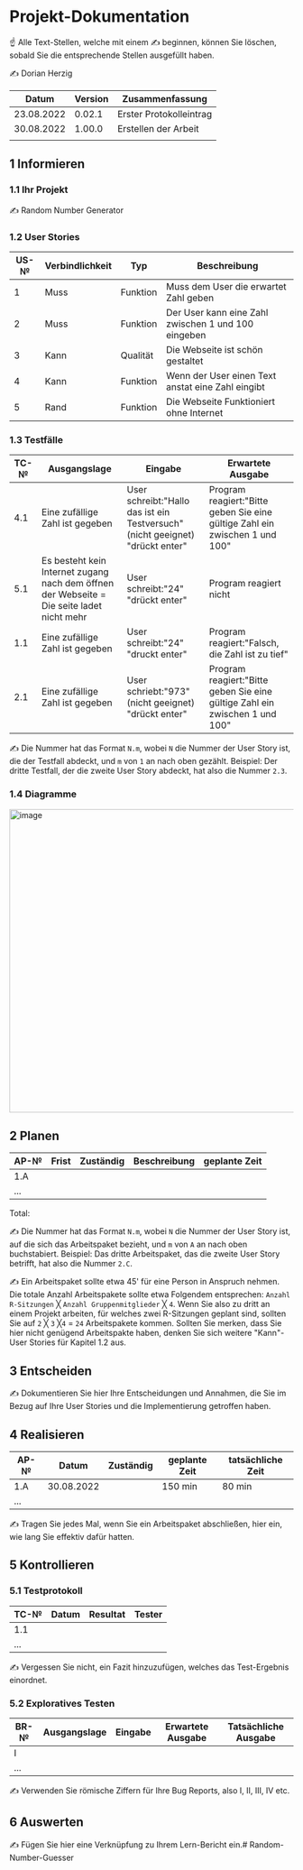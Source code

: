 # Projekt-Dokumentation

☝️ Alle Text-Stellen, welche mit einem ✍️ beginnen, können Sie löschen, sobald Sie die entsprechende Stellen ausgefüllt haben.

✍️ Dorian Herzig

| Datum | Version | Zusammenfassung                                              |
| ----- | ------- | ------------------------------------------------------------ |
| 23.08.2022 | 0.02.1  | Erster Protokolleintrag |
| 30.08.2022 | 1.00.0    | Erstellen der Arbeit  |
|            |           |                                                              |

## 1 Informieren

### 1.1 Ihr Projekt

✍️ Random Number Generator

### 1.2 User Stories

| US-№ | Verbindlichkeit | Typ  | Beschreibung                       |
| ---- | --------------- | ---- | ---------------------------------- |
| 1    | Muss            | Funktion | Muss dem User die erwartet Zahl geben |
| 2    | Muss            | Funktion | Der User kann eine Zahl zwischen 1 und 100 eingeben |
| 3    | Kann            | Qualität | Die Webseite ist schön gestaltet |
| 4    | Kann            | Funktion | Wenn der User einen Text anstat eine Zahl eingibt |
| 5    | Rand            | Funktion | Die Webseite Funktioniert ohne Internet |

### 1.3 Testfälle

| TC-№ | Ausgangslage | Eingabe | Erwartete Ausgabe |
| ---- | ------------ | ------- | ----------------- |
| 4.1  | Eine zufällige Zahl ist gegeben | User schreibt:"Hallo das ist ein Testversuch" (nicht geeignet) "drückt enter" | Program reagiert:"Bitte geben Sie eine gültige Zahl ein zwischen 1 und 100" |
| 5.1  | Es besteht kein Internet zugang nach dem öffnen der Webseite = Die seite ladet nicht mehr | User schreibt:"24" "drückt enter" | Program reagiert nicht |
| 1.1  | Eine zufällige Zahl ist gegeben | User schreibt:"24" "druckt enter" | Program reagiert:"Falsch, die Zahl ist zu tief" | 
| 2.1  | Eine zufällige Zahl ist gegeben | User schriebt:"973" (nicht geeignet) "drückt enter" | Program reagiert:"Bitte geben Sie eine gültige Zahl ein zwischen 1 und 100" |

✍️ Die Nummer hat das Format `N.m`, wobei `N` die Nummer der User Story ist, die der Testfall abdeckt, und `m` von `1` an nach oben gezählt. Beispiel: Der dritte Testfall, der die zweite User Story abdeckt, hat also die Nummer `2.3`.

### 1.4 Diagramme

<img width="538" alt="image" src="https://user-images.githubusercontent.com/110893245/186103486-be246774-cd9d-4f42-8217-25548566cf5f.png">


## 2 Planen

| AP-№ | Frist | Zuständig | Beschreibung | geplante Zeit |
| ---- | ----- | --------- | ------------ | ------------- |
| 1.A  |       |           |              |               |
| ...  |       |           |              |               |

Total: 

✍️ Die Nummer hat das Format `N.m`, wobei `N` die Nummer der User Story ist, auf die sich das Arbeitspaket bezieht, und `m` von `A` an nach oben buchstabiert. Beispiel: Das dritte Arbeitspaket, das die zweite User Story betrifft, hat also die Nummer `2.C`.

✍️ Ein Arbeitspaket sollte etwa 45' für eine Person in Anspruch nehmen. Die totale Anzahl Arbeitspakete sollte etwa Folgendem entsprechen: `Anzahl R-Sitzungen` ╳ `Anzahl Gruppenmitglieder` ╳ `4`. Wenn Sie also zu dritt an einem Projekt arbeiten, für welches zwei R-Sitzungen geplant sind, sollten Sie auf `2` ╳ `3` ╳`4` = `24` Arbeitspakete kommen. Sollten Sie merken, dass Sie hier nicht genügend Arbeitspakte haben, denken Sie sich weitere "Kann"-User Stories für Kapitel 1.2 aus.

## 3 Entscheiden

✍️ Dokumentieren Sie hier Ihre Entscheidungen und Annahmen, die Sie im Bezug auf Ihre User Stories und die Implementierung getroffen haben.

## 4 Realisieren

| AP-№ | Datum | Zuständig | geplante Zeit | tatsächliche Zeit |
| ---- | ----- | --------- | ------------- | ----------------- |
| 1.A  | 30.08.2022 |      | 150 min       |  80 min           |
| ...  |       |           |               |                   |

✍️ Tragen Sie jedes Mal, wenn Sie ein Arbeitspaket abschließen, hier ein, wie lang Sie effektiv dafür hatten.

## 5 Kontrollieren

### 5.1 Testprotokoll

| TC-№ | Datum | Resultat | Tester |
| ---- | ----- | -------- | ------ |
| 1.1  |       |          |        |
| ...  |       |          |        |

✍️ Vergessen Sie nicht, ein Fazit hinzuzufügen, welches das Test-Ergebnis einordnet.

### 5.2 Exploratives Testen

| BR-№ | Ausgangslage | Eingabe | Erwartete Ausgabe | Tatsächliche Ausgabe |
| ---- | ------------ | ------- | ----------------- | -------------------- |
| I    |              |         |                   |                      |
| ...  |              |         |                   |                      |

✍️ Verwenden Sie römische Ziffern für Ihre Bug Reports, also I, II, III, IV etc.

## 6 Auswerten

✍️ Fügen Sie hier eine Verknüpfung zu Ihrem Lern-Bericht ein.# Random-Number-Guesser
